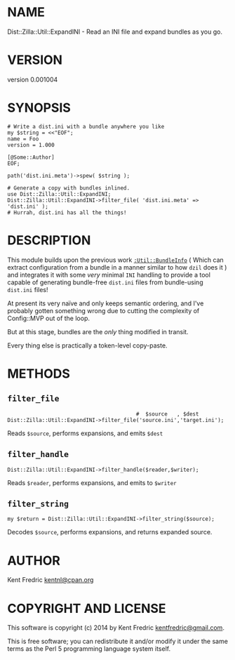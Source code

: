 # NAME

Dist::Zilla::Util::ExpandINI - Read an INI file and expand bundles as you go.

# VERSION

version 0.001004

# SYNOPSIS

    # Write a dist.ini with a bundle anywhere you like
    my $string = <<"EOF";
    name = Foo
    version = 1.000

    [@Some::Author]
    EOF;

    path('dist.ini.meta')->spew( $string );

    # Generate a copy with bundles inlined.
    use Dist::Zilla::Util::ExpandINI;
    Dist::Zilla::Util::ExpandINI->filter_file( 'dist.ini.meta' => 'dist.ini' );
    # Hurrah, dist.ini has all the things!

# DESCRIPTION

This module builds upon the previous work [`:Util::BundleInfo`](https://metacpan.org/pod/Dist::Zilla::Util::BundleInfo) ( Which can extract
configuration from a bundle in a manner similar to how `dzil` does it ) and integrates it with some _very_ minimal `INI`
handling to provide a tool capable of generating bundle-free `dist.ini` files from bundle-using `dist.ini` files!

At present its very naïve and only keeps semantic ordering, and I've probably gotten something wrong due to cutting the
complexity of Config::MVP out of the loop.

But at this stage, bundles are the _only_ thing modified in transit.

Every thing else is practically a token-level copy-paste.

# METHODS

## `filter_file`

                                             #  $source   , $dest
    Dist::Zilla::Util::ExpandINI->filter_file('source.ini','target.ini');

Reads `$source`, performs expansions, and emits `$dest`

## `filter_handle`

    Dist::Zilla::Util::ExpandINI->filter_handle($reader,$writer);

Reads `$reader`, performs expansions, and emits to `$writer`

## `filter_string`

    my $return = Dist::Zilla::Util::ExpandINI->filter_string($source);

Decodes `$source`, performs expansions, and returns expanded source.

# AUTHOR

Kent Fredric <kentnl@cpan.org>

# COPYRIGHT AND LICENSE

This software is copyright (c) 2014 by Kent Fredric <kentfredric@gmail.com>.

This is free software; you can redistribute it and/or modify it under
the same terms as the Perl 5 programming language system itself.
